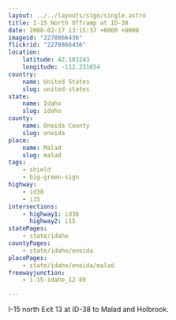 ```yaml
---
layout: ../../layouts/sign/single.astro
title: I-15 North Offramp at ID-38
date: 2008-02-17 13:15:37 +0000 +0000
imageid: "2278866436"
flickrid: "2278866436"
location:
    latitude: 42.183243
    longitude: -112.231654
country:
    name: United States
    slug: united-states
state:
    name: Idaho
    slug: idaho
county:
    name: Oneida County
    slug: oneida
place:
    name: Malad
    slug: malad
tags:
    - shield
    - big-green-sign
highway:
    - id38
    - i15
intersections:
    - highway1: id38
      highway2: i15
statePages:
    - state/idaho
countyPages:
    - state/idaho/oneida
placePages:
    - state/idaho/oneida/malad
freewayjunction:
    - i-15-idaho_12-89

---
```

I-15 north Exit 13 at ID-38 to Malad and Holbrook.